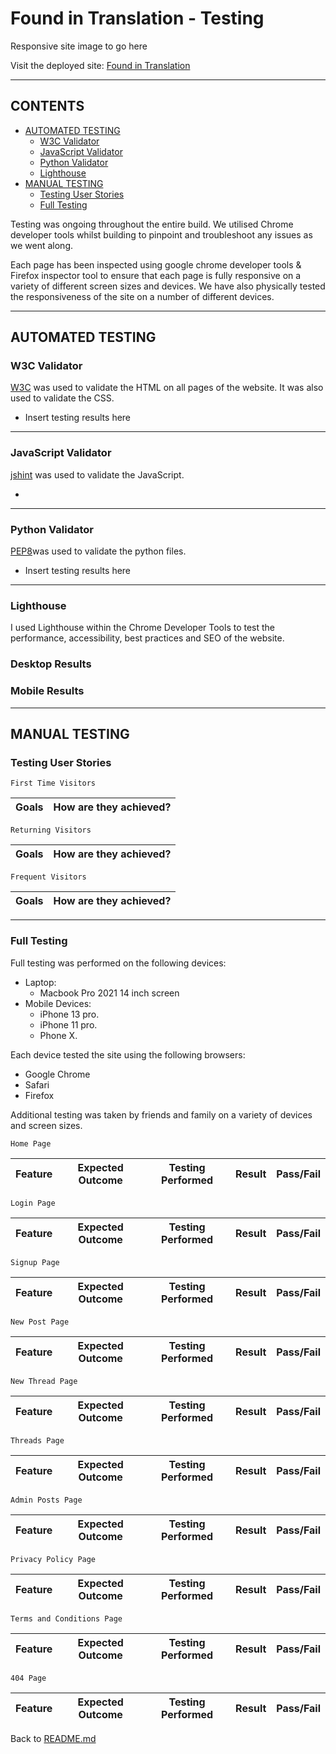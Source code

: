 # Found in Translation -  Testing

Responsive site image to go here  

Visit the deployed site: [Found in Translation](https://foundintranslationsodaci.herokuapp.com/)

- - -

## CONTENTS

* [AUTOMATED TESTING](#AUTOMATED-TESTING)
  * [W3C Validator](#W3C-Validator)
  * [JavaScript Validator](#JavaScript-Validator)
  * [Python Validator](#Python-Validator)
  * [Lighthouse](#Lighthouse)
* [MANUAL TESTING](#MANUAL-TESTING)
  * [Testing User Stories](#Testing-User-Stories)
  * [Full Testing](#Full-Testing)

Testing was ongoing throughout the entire build. We utilised Chrome developer tools whilst building to pinpoint and troubleshoot any issues as we went along.

Each page has been inspected using google chrome developer tools & Firefox inspector tool to ensure that each page is fully responsive on a variety of different screen sizes and devices. We have also physically tested the responsiveness of the site on a number of different devices.

- - -

## AUTOMATED TESTING

### W3C Validator

[W3C](https://validator.w3.org/) was used to validate the HTML on all pages of the website. It was also used to validate the CSS.

* Insert testing results here

- - -

### JavaScript Validator

[jshint](https://jshint.com/) was used to validate the JavaScript.

*  

- - -

### Python Validator

[PEP8](http://pep8online.com/)was used to validate the python files.

* Insert testing results here

- - -

### Lighthouse

I used Lighthouse within the Chrome Developer Tools to test the performance, accessibility, best practices and SEO of the website.

### Desktop Results

### Mobile Results

- - -

## MANUAL TESTING

### Testing User Stories

`First Time Visitors`

| Goals | How are they achieved? |
| :--- | :--- |

`Returning Visitors`

|  Goals | How are they achieved? |
| :--- | :--- |

`Frequent Visitors`

| Goals | How are they achieved? |
| :--- | :--- |

- - -

### Full Testing

Full testing was performed on the following devices:

* Laptop:
  * Macbook Pro 2021 14 inch screen
* Mobile Devices:
  * iPhone 13 pro.
  * iPhone 11 pro.
  * Phone X.

Each device tested the site using the following browsers:

* Google Chrome
* Safari
* Firefox

Additional testing was taken by friends and family on a variety of devices and screen sizes.  

`Home Page`

Feature | Expected Outcome | Testing Performed | Result | Pass/Fail |
| --- | --- | --- | --- | --- |

`Login Page`

Feature | Expected Outcome | Testing Performed | Result | Pass/Fail |
| --- | --- | --- | --- | --- |

`Signup Page`

Feature | Expected Outcome | Testing Performed | Result | Pass/Fail |
| --- | --- | --- | --- | --- |

`New Post Page`

Feature | Expected Outcome | Testing Performed | Result | Pass/Fail |
| --- | --- | --- | --- | --- |

`New Thread Page`

Feature | Expected Outcome | Testing Performed | Result | Pass/Fail |
| --- | --- | --- | --- | --- |

`Threads Page`

Feature | Expected Outcome | Testing Performed | Result | Pass/Fail |
| --- | --- | --- | --- | --- |

`Admin Posts Page`

Feature | Expected Outcome | Testing Performed | Result | Pass/Fail |
| --- | --- | --- | --- | --- |

`Privacy Policy Page`

Feature | Expected Outcome | Testing Performed | Result | Pass/Fail |
| --- | --- | --- | --- | --- |

`Terms and Conditions Page`

Feature | Expected Outcome | Testing Performed | Result | Pass/Fail |
| --- | --- | --- | --- | --- |

`404 Page`

Feature | Expected Outcome | Testing Performed | Result | Pass/Fail |
| --- | --- | --- | --- | --- |


Back to [README.md](README.md)